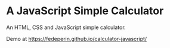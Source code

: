 # A JavaScript Simple Calculator
An HTML, CSS and JavaScript simple calculator. <br>

Demo at https://fedeperin.github.io/calculator-javascript/
